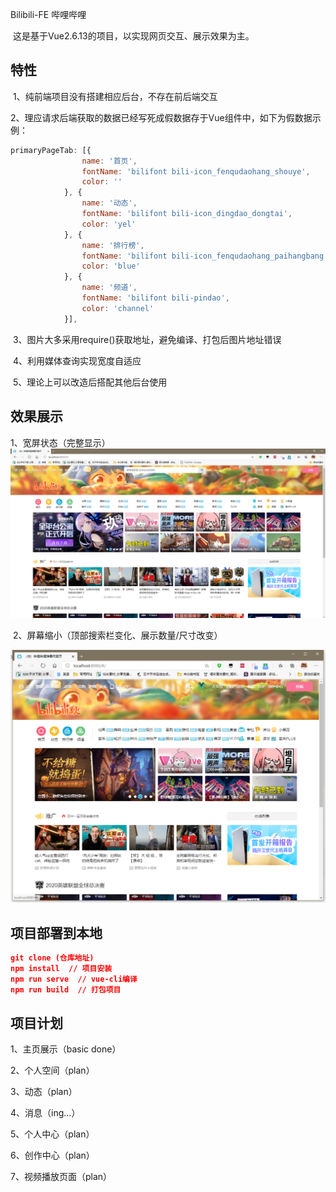 Bilibili-FE 哔哩哔哩

​		这是基于Vue2.6.13的项目，以实现网页交互、展示效果为主。

## 特性

​		1、纯前端项目没有搭建相应后台，不存在前后端交互

​		2、理应请求后端获取的数据已经写死成假数据存于Vue组件中，如下为假数据示例：

```javascript
primaryPageTab: [{
                name: '首页',
                fontName: 'bilifont bili-icon_fenqudaohang_shouye',
                color: ''
            }, {
                name: '动态',
                fontName: 'bilifont bili-icon_dingdao_dongtai',
                color: 'yel'
            }, {
                name: '排行榜',
                fontName: 'bilifont bili-icon_fenqudaohang_paihangbang',
                color: 'blue'
            }, {
                name: '频道',
                fontName: 'bilifont bili-pindao',
                color: 'channel'
            }],
```

​		3、图片大多采用require()获取地址，避免编译、打包后图片地址错误

​		4、利用媒体查询实现宽度自适应

​		5、理论上可以改造后搭配其他后台使用

## 效果展示

​		1、宽屏状态（完整显示）<img src="https://github.com/chinchan-mole/bilibili/blob/master/showImages/1.png" style="zoom:50%;" />

​		2、屏幕缩小（顶部搜索栏变化、展示数量/尺寸改变）

<img src="https://github.com/chinchan-mole/bilibili/blob/master/showImages/2.png" style="zoom: 67%;" />

## 项目部署到本地

```json
git clone (仓库地址)
npm install  // 项目安装
npm run serve  // vue-cli编译
npm run build  // 打包项目
```

## 项目计划
1、主页展示（basic done）

2、个人空间（plan）

3、动态（plan）

4、消息（ing...）

5、个人中心（plan）

6、创作中心（plan）

7、视频播放页面（plan）

